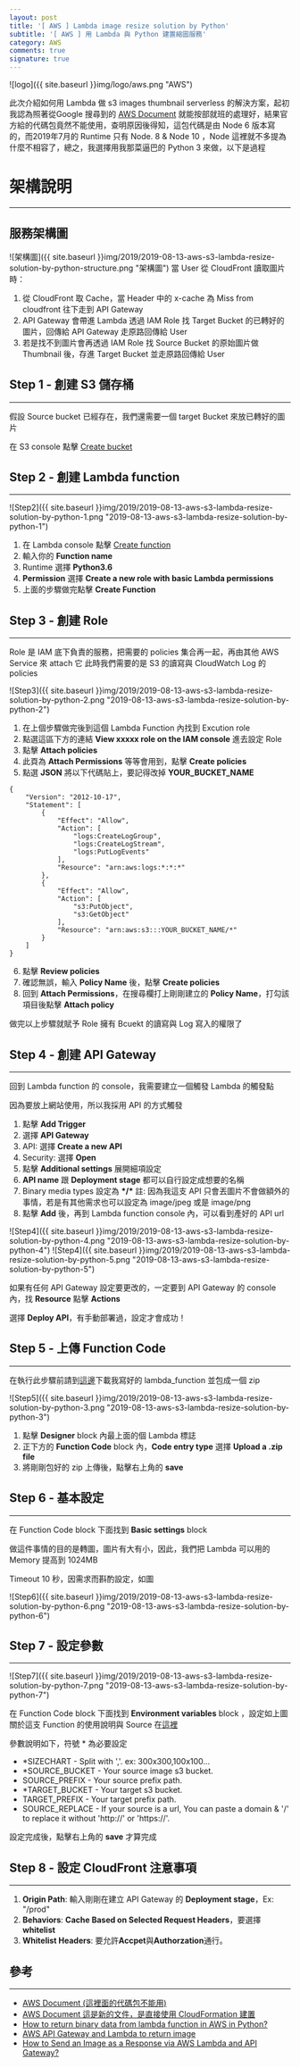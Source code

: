 ```yaml
---
layout: post
title: '[ AWS ] Lambda image resize solution by Python'
subtitle: '[ AWS ] 用 Lambda 與 Python 建置縮圖服務'
category: AWS
comments: true
signature: true
---
```


![logo]({{ site.baseurl }}img/logo/aws.png "AWS")

<div class="message">
    此次介紹如何用 Lambda 做 s3 images thumbnail serverless 的解決方案，起初我認為照著從Google 搜尋到的 <a href='https://aws.amazon.com/tw/blogs/compute/resize-images-on-the-fly-with-amazon-s3-aws-lambda-and-amazon-api-gateway/'>AWS Document</a>  就能按部就班的處理好，結果官方給的代碼包竟然不能使用，查明原因後得知，這包代碼是由 Node 6 版本寫的，而2019年7月的 Runtime 只有 Node. 8 & Node 10 ，Node 這裡就不多提為什麼不相容了，總之，我選擇用我那菜逼巴的 Python 3 來做，以下是過程
</div>

# 架構說明
-------------

## 服務架構圖
![架構圖]({{ site.baseurl }}img/2019/2019-08-13-aws-s3-lambda-resize-solution-by-python-structure.png "架構圖")
當 User 從 CloudFront 讀取圖片時：
 1. 從 CloudFront 取 Cache，當 Header 中的 x-cache 為 Miss from cloudfront 往下走到 API Gateway
 2. API Gateway 會帶進 Lambda 透過 IAM Role 找 Target Bucket 的已轉好的圖片，回傳給 API Gateway 走原路回傳給 User
 3. 若是找不到圖片會再透過 IAM Role 找 Source Bucket 的原始圖片做 Thumbnail 後，存進 Target Bucket 並走原路回傳給 User

## Step 1 - 創建 S3 儲存桶
-------------

假設 Source bucket 已經存在，我們還需要一個 target Bucket 來放已轉好的圖片

在 S3 console 點擊 [Create bucket](https://docs.aws.amazon.com/en_us/AmazonS3/latest/gsg/CreatingABucket.html)


## Step 2 - 創建 Lambda function
-------------

![Step2]({{ site.baseurl }}img/2019/2019-08-13-aws-s3-lambda-resize-solution-by-python-1.png "2019-08-13-aws-s3-lambda-resize-solution-by-python-1")

 1. 在 Lambda console 點擊 [Create function](https://docs.aws.amazon.com/en_us/lambda/latest/dg/getting-started-create-function.html)
 2. 輸入你的 **Function name**
 3. Runtime 選擇 **Python3.6**
 4. **Permission** 選擇 **Create a new role with basic Lambda permissions**
 5. 上面的步驟做完點擊 **Create Function**


## Step 3 - 創建 Role 
-------------

Role 是 IAM 底下負責的服務，把需要的 policies 集合再一起，再由其他 AWS Service 來 attach 它
此時我們需要的是 S3 的讀寫與 CloudWatch Log 的 policies

![Step3]({{ site.baseurl }}img/2019/2019-08-13-aws-s3-lambda-resize-solution-by-python-2.png "2019-08-13-aws-s3-lambda-resize-solution-by-python-2")

 1. 在上個步驟做完後到這個 Lambda Function 內找到 Excution role
 2. 點選這區下方的連結 **View xxxxx role on the IAM console** 進去設定 Role
 3. 點擊 **Attach policies**
 4. 此頁為 **Attach Permissions** 等等會用到，點擊 **Create policies**
 5. 點選 **JSON** 將以下代碼貼上，要記得改掉 **YOUR_BUCKET_NAME**
```
{
    "Version": "2012-10-17",
    "Statement": [
        {
            "Effect": "Allow",
            "Action": [
                "logs:CreateLogGroup",
                "logs:CreateLogStream",
                "logs:PutLogEvents"
            ],
            "Resource": "arn:aws:logs:*:*:*"
        },
        {
            "Effect": "Allow",
            "Action": [
                "s3:PutObject",
                "s3:GetObject"
            ],
            "Resource": "arn:aws:s3:::YOUR_BUCKET_NAME/*"
        }
    ]
}
```
 6. 點擊 **Review policies**
 7. 確認無誤，輸入 **Policy Name** 後，點擊 **Create policies**
 8. 回到 **Attach Permissions**，在搜尋欄打上剛剛建立的 **Policy Name**，打勾該項目後點擊 **Attach policy**

做完以上步驟就賦予 Role 擁有 Bcuekt 的讀寫與 Log 寫入的權限了


## Step 4 - 創建 API Gateway
-------------

回到 Lambda function 的 console，我需要建立一個觸發 Lambda 的觸發點

因為要放上網站使用，所以我採用 API 的方式觸發

 1. 點擊 **Add Trigger**
 2. 選擇 **API Gateway**
 3. API: 選擇 **Create a new API**
 4. Security: 選擇 **Open**
 5. 點擊 **Additional settings** 展開細項設定
 6. **API name** 跟 **Deployment stage** 都可以自行設定成想要的名稱
 7. Binary media types 設定為 **\*/\*** 
 註: 因為我這支 API 只會丟圖片不會做額外的事情，若是有其他需求也可以設定為 image/jpeg 或是 image/png
 8. 點擊 **Add** 後，再到 Lambda function console 內，可以看到產好的 API url 

 ![Step4]({{ site.baseurl }}img/2019/2019-08-13-aws-s3-lambda-resize-solution-by-python-4.png "2019-08-13-aws-s3-lambda-resize-solution-by-python-4")
 ![Step4]({{ site.baseurl }}img/2019/2019-08-13-aws-s3-lambda-resize-solution-by-python-5.png "2019-08-13-aws-s3-lambda-resize-solution-by-python-5")

 如果有任何 API Gateway 設定要更改的，一定要到 API Gateway 的 console 內，找 **Resource** 點擊 **Actions**
 
 選擇 **Deploy API**，有手動部署過，設定才會成功！

## Step 5 - 上傳 Function Code
-------------

 在執行此步驟前請到[這邊](https://github.com/DabaoHuang/Lambda-s3-images-resize)下載我寫好的 lambda_function 並包成一個 zip

 ![Step5]({{ site.baseurl }}img/2019/2019-08-13-aws-s3-lambda-resize-solution-by-python-3.png "2019-08-13-aws-s3-lambda-resize-solution-by-python-3")

  1. 點擊 **Designer** block 內最上面的個 Lambda 標誌
  2. 正下方的 **Function Code** block 內，**Code entry type** 選擇 **Upload a .zip file**
  3. 將剛剛包好的 zip 上傳後，點擊右上角的 **save**


## Step 6 - 基本設定
-------------

在 Function Code block 下面找到 **Basic settings** block

做這件事情的目的是轉圖，圖片有大有小，因此，我們把 Lambda 可以用的 Memory 提高到 1024MB

Timeout 10 秒，因需求而斟酌設定，如圖

![Step6]({{ site.baseurl }}img/2019/2019-08-13-aws-s3-lambda-resize-solution-by-python-6.png "2019-08-13-aws-s3-lambda-resize-solution-by-python-6")


## Step 7 - 設定參數
-------------

![Step7]({{ site.baseurl }}img/2019/2019-08-13-aws-s3-lambda-resize-solution-by-python-7.png "2019-08-13-aws-s3-lambda-resize-solution-by-python-7")

在 Function Code block 下面找到 **Environment variables** block ，設定如上圖
關於這支 Function 的使用說明與 Source 在[這裡](https://github.com/DabaoHuang/Lambda-s3-images-resize)

參數說明如下，符號 * 為必要設定
 - *SIZECHART - Split with ','. ex: 300x300,100x100...
 - *SOURCE_BUCKET - Your source image s3 bucket.
 - SOURCE_PREFIX - Your source prefix path.
 - *TARGET_BUCKET - Your target s3 bucket.
 - TARGET_PREFIX - Your target prefix path.
 - SOURCE_REPLACE - If your source is a url, You can paste a domain & '/' to replace it without 'http://' or 'https://'.

 設定完成後，點擊右上角的 **save** 才算完成


## Step 8 - 設定 CloudFront 注意事項
-------------

 1. **Origin Path**: 輸入剛剛在建立 API Gateway 的 **Deployment stage**，Ex: "/prod"
 2. **Behaviors**: **Cache Based on Selected Request Headers**，要選擇**whitelist**
 3. **Whitelist Headers**: 要允許**Accpet**與**Authorzation**通行。

## 參考
-------------
 - [AWS Document (這裡面的代碼包不能用)](https://docs.aws.amazon.com/cli/latest/reference/)
 - [AWS Document 這是新的文件，是直接使用 CloudFormation 建置](https://aws.amazon.com/tw/solutions/serverless-image-handler/)
 - [How to return binary data from lambda function in AWS in Python?](https://stackoverflow.com/questions/44860486/how-to-return-binary-data-from-lambda-function-in-aws-in-python/49164783)
 - [AWS API Gateway and Lambda to return image](https://stackoverflow.com/questions/35804042/aws-api-gateway-and-lambda-to-return-image)
 - [How to Send an Image as a Response via AWS Lambda and API Gateway?](https://medium.com/@adil/how-to-send-an-image-as-a-response-via-aws-lambda-and-api-gateway-3820f3d4b6c8)